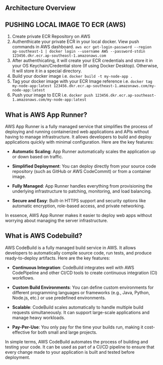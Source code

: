 ## Architecture Overview


## PUSHING LOCAL IMAGE TO ECR (AWS)
1. Create private ECR Repository on AWS
2. Authenthicate your private ECR in your local docker. View push commands in AWS dashboard. `aws ecr get-login-password --region ap-southeast-1 | docker login --username AWS --password-stdin 123456.dkr.ecr.ap-southeast-1.amazonaws.com`
3. After authenthicating, it will create your ECR credentials and store it in your OS Keychain/Credential store (If using Docker Desktop). Otherwise, It will store it in a special directory.
4. Build your docker image i.e. `docker build -t my-node-app .`
5. Tag your docker image with your ECR Image reference i.e. `docker tag my-node-app:latest 123456.dkr.ecr.ap-southeast-1.amazonaws.com/my-node-app:latest`
6. Push your image to ECR i.e. `docker push 123456.dkr.ecr.ap-southeast-1.amazonaws.com/my-node-app:latest`

## What is AWS App Runner?
AWS App Runner is a fully managed service that simplifies the process of deploying and running containerized web applications and APIs without having to manage infrastructure. It allows developers to build and deploy applications quickly with minimal configuration. Here are the key features:

- **Automatic Scaling**: App Runner automatically scales the application up or down based on traffic.

- **Simplified Deployment**: You can deploy directly from your source code repository (such as GitHub or AWS CodeCommit) or from a container image.

- **Fully Managed**: App Runner handles everything from provisioning the underlying infrastructure to patching, monitoring, and load balancing.

- **Secure and Easy**: Built-in HTTPS support and security options like automatic encryption, role-based access, and private networking.

In essence, AWS App Runner makes it easier to deploy web apps without worrying about managing the server infrastructure.

## What is AWS Codebuild?
AWS CodeBuild is a fully managed build service in AWS. It allows developers to automatically compile source code, run tests, and produce ready-to-deploy artifacts. Here are the key features:

- **Continuous Integration**: CodeBuild integrates well with AWS CodePipeline and other CI/CD tools to create continuous integration (CI) workflows.

- **Custom Build Environments**: You can define custom environments for different programming languages or frameworks (e.g., Java, Python, Node.js, etc.) or use predefined environments.

- **Scalable**: CodeBuild scales automatically to handle multiple build requests simultaneously. It can support large-scale applications and manage heavy workloads.

- **Pay-Per-Use**: You only pay for the time your builds run, making it cost-effective for both small and large projects.

In simple terms, AWS CodeBuild automates the process of building and testing your code. It can be used as part of a CI/CD pipeline to ensure that every change made to your application is built and tested before deployment.